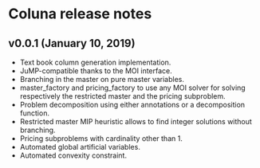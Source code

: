 Coluna release notes
====================================

v0.0.1 (January 10, 2019)
-------------------------

- Text book column generation implementation.
- JuMP-compatible thanks to the MOI interface.
- Branching in the master on pure master variables.
- master_factory and pricing_factory to use any MOI solver for
  solving respectively the restricted master and the pricing subproblem.
- Problem decomposition using either annotations or a decomposition
  function.
- Restricted master MIP heuristic allows to find integer solutions without
  branching.
- Pricing subproblems with cardinality other than 1.
- Automated global artificial variables.
- Automated convexity constraint.
